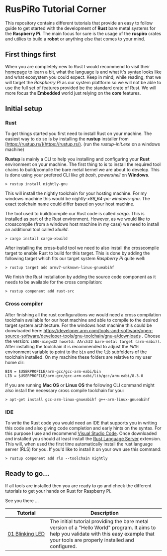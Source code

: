 # RusPiRo Tutorial Corner

This repository contains different tutorials that provide an easy to follow guide to get started with the development of **Rust** bare metal systems for the **Raspberry Pi**. The main focus for sure is the usage of the **ruspiro** crates and utilies to build a **robot** or anything else that comes to your mind.

## First things first

When you are completely new to Rust I would recommend to visit their [homepage](https://www.rust-lang.org) to learn a bit, what the language is and what it's syntax looks like and what ecosystem you could expect. Keep in mind, while reading, that we will target the *Raspberry Pi* as our system plattform so we will not be able to use the full set of features provided be the standard crate of Rust. We will more focus the **Embedded** world just relying on the **core** features.

## Initial setup

### Rust
To get things started you first need to install Rust on your machine. The easiest way to do so is by installing the **rustup** installer from [https://rustup.rs/](https://rustup.rs/). (run the *rustup-init.exe* on a windows machine)

**Rustup** is mainly a CLI to help you installing and configuring your **Rust** environment on your machine. The first thing to is to install the required tool chains to build/compile the bare metal kernel we are about to develop. This is done using your prefered CLI like *git bash*, *powershell* on **Windows**.
```
> rustup install nightly-gnu
```
This will install the nightly toolchain for your hosting machine. For my windows machine this would be *nightly-x86_64-pc-windows-gnu*. The exact toolchain name could differ based on your host machine.

The tool used to build/compile our Rust code is called *cargo*. This is installed as part of the Rust environment. However, as we would like to crosscompile (from a windows host machine in my case) we need to install an additional tool called *xbuild*.
```
> cargo install cargo-xbuild
```

After installing the cross-build tool we need to also install the crosscompile target to enable Rust to build for this target. This is done by adding the following target which fits our target system *Raspberry Pi* quite well:
```
> rustup target add armv7-unknown-linux-gnueabihf
```

We finish the Rust installation by adding the source code component as it needs to be available for the cross compilation:
```
> rustup component add rust-src
```

### Cross compiler

After finishing all the rust configurations we would need a cross compilation toolchain available for our host machine and able to compile to the desired target system architecture. For the windows host machine this could be donwloaded here:
https://developer.arm.com/tools-and-software/open-source-software/developer-tools/gnu-toolchain/gnu-a/downloads .
Choose the version: ``i686-mingw32 hosetd: AArch32 bare-metal target (arm-eabi))``.
After installing the toolchain it is recommended to adjust the ``PATH`` environment variable to point to the ``bin`` and the ``lib`` subfolders of the toolchain installed. On my machine these folders are relative to my user home dir:
```
BIN = $USERPROFILE/arm-gcc/gcc-arm-eabi/bin
LIB = $USERPROFILE/arm-gcc/gcc-arm-eabi/lib/gcc/arm-eabi/8.3.0
```

If you are running **Mac OS** or **Linux OS** the following CLI command might also
install the necessary cross compile toolchain for you:
```
> apt-get install gcc-arm-linux-gnueabihf g++-arm-linux-gnueabihf
```

### IDE

To write the Rust code you would need an IDE that supports you in writing this code and also giving code completion and early hints on the syntax. For this purpose I use and recommend [Visual Studio Code](https://code.visualstudio.com/). Once downloaded and installed you should at least install the [Rust Language Server](https://marketplace.visualstudio.com/items?itemName=rust-lang.rust) extension. This will, when used the first time automatically install the rust language server (RLS) for you. If you'd like to install it on your own use this command:
```
> rustup component add rls --toolchain nightly
```

## Ready to go...

If all tools are installed then you are ready to go and check the different tutorials to get your hands on Rust for Raspberry Pi.

See you there ...

| <div style="width:120px">Tutorial<img width=150/></div>| Description |
|--------------------|-------------|
|[01 Blinking LED](01_BLINKLED) | The initial tutorial providing the bare metal version of a "Hello World" program. It aims to help you validate with this easy example that your tools are properly installed and configured. |

